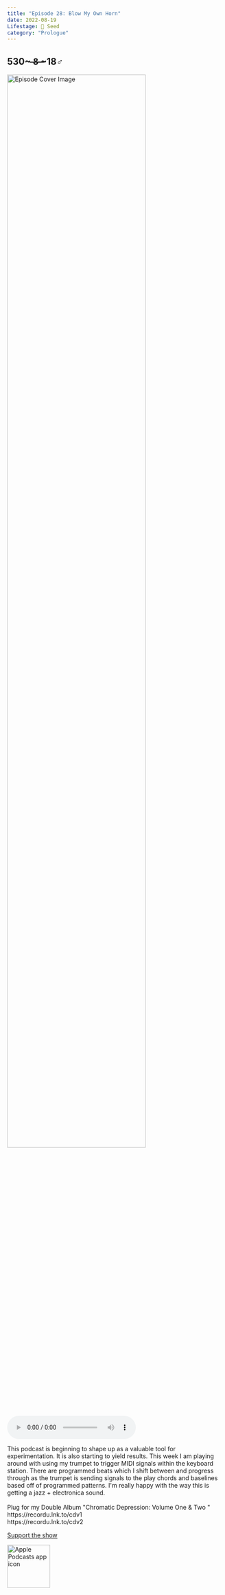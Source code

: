 ```yaml
---
title: "Episode 28: Blow My Own Horn"
date: 2022-08-19
Lifestage: 🌱 Seed
category: "Prologue"
---
```

## 530~ ̶8̶ ̶~18♂
<img src="https://artwork.captivate.fm/1044e748-88b7-4c34-aa5a-6c46cd947d4e/60854458c4d1acdf4e1c2f79c4137142.jpg" alt="Episode Cover Image" width=80%/>
<audio controls>
  <source src="https://podcasts.captivate.fm/media/508a754f-7aa4-4a4d-a029-1d2eb1ccb55b/11166896-episode-28-blow-my-own-horn.mp3" type="audio/mpeg">
  Your browser does not support the audio element.
</audio>

<p>This podcast is beginning to shape up as a valuable tool for experimentation. It is also starting to yield results. This week I am playing around with using my trumpet to trigger MIDI signals within the keyboard station. There are programmed beats which I shift between and progress through as the trumpet is sending signals to the play chords and baselines based off of programmed patterns. I&apos;m really happy with the way this is getting a jazz + electronica sound. <br/><br/>Plug for my Double Album &quot;Chromatic Depression: Volume One &amp; Two &quot;<br/>https://recordu.lnk.to/cdv1<br/>https://recordu.lnk.to/cdv2</p><a rel="payment" href="https://www.paypal.com/donate/?hosted_button_id=WX3GRUK5BHJLS">Support the show</a>

<a href="https://podcasts.apple.com/us/podcast/living-room-music/id1608791560?tscg=30200&itsct=podcast_box_appicon&ls=1&mttnsubad=1608791560" style="display: inline-block;"><img src="https://toolbox.marketingtools.apple.com/api/v2/badges/app-icon-podcasts/standard/en-us" alt="Apple Podcasts app icon" style="width: 100px; height: 100px; vertical-align: middle; object-fit: contain;" /></a>
    